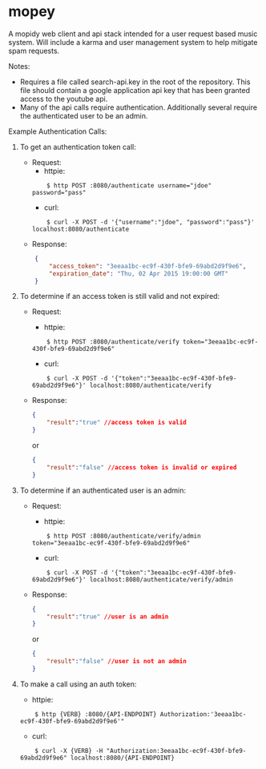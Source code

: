 # mopey
A mopidy web client and api stack intended for a user request based music system. Will include a karma and user management system to help mitigate spam requests.

Notes:
- Requires a file called search-api.key in the root of the repository. This file should contain a google application api key that has been granted access to the youtube api.
- Many of the api calls require authentication. Additionally several require the authenticated user to be an admin.



Example Authentication Calls:

1. To get an authentication token call:
    - Request:
        - httpie:
        ```shell
            $ http POST :8080/authenticate username="jdoe" password="pass"
        ```
        - curl:
        ```shell
            $ curl -X POST -d '{"username":"jdoe", "password":"pass"}' localhost:8080/authenticate
        ```
    - Response:
    ```json
        {
            "access_token": "3eeaa1bc-ec9f-430f-bfe9-69abd2d9f9e6",
            "expiration_date": "Thu, 02 Apr 2015 19:00:00 GMT"
        }
    ```
        
2. To determine if an access token is still valid and not expired:
    - Request:
        - httpie:
        ```shell
            $ http POST :8080/authenticate/verify token="3eeaa1bc-ec9f-430f-bfe9-69abd2d9f9e6"
        ```
        - curl:
        ```shell
            $ curl -X POST -d '{"token":"3eeaa1bc-ec9f-430f-bfe9-69abd2d9f9e6"}' localhost:8080/authenticate/verify
        ```
    - Response:
        ```json
        {
            "result":"true" //access token is valid
        }
        ```
        or

        ```json
        {
            "result":"false" //access token is invalid or expired
        }
        ```
3. To determine if an authenticated user is an admin:
    - Request:
        - httpie:
        ```shell
            $ http POST :8080/authenticate/verify/admin token="3eeaa1bc-ec9f-430f-bfe9-69abd2d9f9e6"
        ```
        - curl:
        ```shell
            $ curl -X POST -d '{"token":"3eeaa1bc-ec9f-430f-bfe9-69abd2d9f9e6"}' localhost:8080/authenticate/verify/admin
        ```
    - Response:
        ```json
        {
            "result":"true" //user is an admin
        }
        ```
        or

        ```json
        {
            "result":"false" //user is not an admin
        }
        ```
4. To make a call using an auth token:
    - httpie:
    ```shell
        $ http {VERB} :8080/{API-ENDPOINT} Authorization:'3eeaa1bc-ec9f-430f-bfe9-69abd2d9f9e6'"
    ```
    - curl:
    ```shell
        $ curl -X {VERB} -H "Authorization:3eeaa1bc-ec9f-430f-bfe9-69abd2d9f9e6" localhost:8080/{API-ENDPOINT} 
    ```

